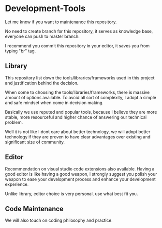 # Development-Tools

Let me know if you want to maintenance this repository.

No need to create branch for this repository, it serves as knowledge base, everyone can push to master branch.

I recommend you commit this repository in your editor, it saves you from typing "br" tag.

## Library

This repository list down the tools/libraries/frameworks used in this project and justification behind the decision.

When come to choosing the tools/libraries/frameworks, there is massive amount of options available. To avoid all sort of complexity, I adopt a simple and safe mindset when come in decision making.

Basically we use reputed and popular tools, because I believe they are more stable, more resourceful and higher chance of answering our technical problem.

Well it is not like I dont care about better technology, we will adopt better technology if they are proven to have clear advantages over existing and significant size of community.

## Editor

Recommendation on visual studio code extensions also available. Having a good editor is like having a good weapon, I strongly suggest you polish your weapon to ease your development process and enhance your development experience.

Unlike library, editor choice is very personal, use what best fit you.

## Code Maintenance

We will also touch on coding philosophy and practice.
